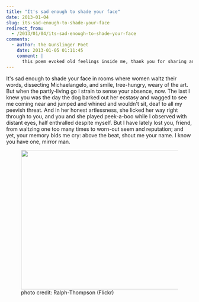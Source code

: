 ```yaml
---
title: "It's sad enough to shade your face"
date: 2013-01-04
slug: its-sad-enough-to-shade-your-face
redirect_from:
  - /2013/01/04/its-sad-enough-to-shade-your-face
comments:
  - author: the Gunslinger Poet
    date: 2013-01-05 01:11:45
    comment: |
      this poem evoked old feelings inside me, thank you for sharing and so beautiful.
---
```

It's sad enough to shade your face
in rooms where women waltz their words,
dissecting Michaelangelo,
and smile, tree-hungry, weary of the art.
But when the partly-living go
I strain to sense your absence, now.
The last I knew you was the day
the dog barked out her ecstasy
and wagged to see me coming near
and jumped and whined and wouldn't sit,
deaf to all my peevish threat.
And in her honest artlessness,
she licked her way right through to you,
and you and she played peek-a-boo
while I observed with distant eyes,
half enthralled despite myself.
But I have lately lost you, friend,
from waltzing one too many times
to worn-out seem and reputation;
and yet, your memory bids me cry:
above the beat, shout me your name.
I know you have one, mirror man.

<figure><img alt="" src="http://farm9.staticflickr.com/8005/7538588054_7e1f48eb02.jpg" width="500" height="375" /><figcaption>photo credit: Ralph-Thompson (Flickr)</figcaption></figure>
